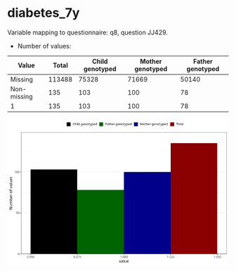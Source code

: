 # diabetes_7y
Variable mapping to questionnaire: q8, question JJ429.
- Number of values:

| Value | Total | Child genotyped | Mother genotyped | Father genotyped |
| ----- | ----- | --------------- | ---------------- | ---------------- |
| Missing | 113488 | 75328 | 71669 | 50140 |
| Non-missing | 135 | 103 | 100 | 78 |
| 1 | 135 | 103 | 100 | 78 |



![](diabetes_7y_n.png)



